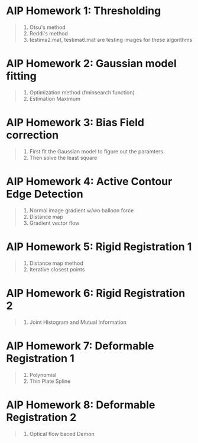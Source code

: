 # AIP Homework 1: Thresholding
> 1. Otsu's method 
> 2. Reddi's method
> 3. testima2.mat, testima6.mat are testing images for these algorithms

# AIP Homework 2: Gaussian model fitting
> 1. Optimization method (fminsearch function)
> 2. Estimation Maximum 

# AIP Homework 3: Bias Field correction 
> 1. First fit the Gaussian model to figure out the paramters
> 2. Then solve the least square 

# AIP Homework 4: Active Contour Edge Detection
> 1. Normal image gradient w/wo balloon force
> 2. Distance map 
> 3. Gradient vector flow

# AIP Homework 5: Rigid Registration 1
> 1. Distance map method
> 2. Iterative closest points

# AIP Homework 6: Rigid Registration 2
> 1. Joint Histogram and Mutual Information

# AIP Homework 7: Deformable Registration 1
> 1. Polynomial
> 2. Thin Plate Spline

# AIP Homework 8: Deformable Registration 2
> 1. Optical flow baced Demon
